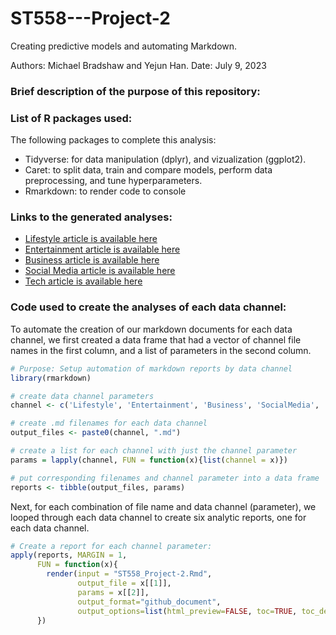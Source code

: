 # ST558---Project-2
Creating predictive models and automating Markdown.

Authors: Michael Bradshaw and Yejun Han.
Date: July 9, 2023

### Brief description of the purpose of this repository:

### List of R packages used:
The following packages to complete this analysis:

-   Tidyverse: for data manipulation (dplyr), and vizualization (ggplot2). 
-   Caret: to split data, train and compare models, perform data preprocessing, and tune hyperparameters.
-   Rmarkdown: to render code to console

### Links to the generated analyses:  

-   [Lifestyle article is available here](Lifestyle.html)
-   [Entertainment article is available here](Entertainment.html)
-   [Business article is available here](Business.html)
-   [Social Media article is available here](SocialMedia.html)
-   [Tech article is available here](Tech.html)

### Code used to create the analyses of each data channel:
To automate the creation of our markdown documents for each data channel, we first created a data frame that had a vector of channel file names in the first column, and a list of parameters in the second column. 

``` r
# Purpose: Setup automation of markdown reports by data channel
library(rmarkdown) 

# create data channel parameters
channel <- c('Lifestyle', 'Entertainment', 'Business', 'SocialMedia', 'Tech', 'World')

# create .md filenames for each data channel
output_files <- paste0(channel, ".md")

# create a list for each channel with just the channel parameter
params = lapply(channel, FUN = function(x){list(channel = x)})

# put corresponding filenames and channel parameter into a data frame 
reports <- tibble(output_files, params)
```

Next, for each combination of file name and data channel (parameter), we looped through each data channel to create six analytic reports, one for each data channel.

``` r
# Create a report for each channel parameter:
apply(reports, MARGIN = 1,
      FUN = function(x){
        render(input = "ST558_Project-2.Rmd", 
               output_file = x[[1]], 
               params = x[[2]],
               output_format="github_document", 
               output_options=list(html_preview=FALSE, toc=TRUE, toc_depth=2))
      })
```


